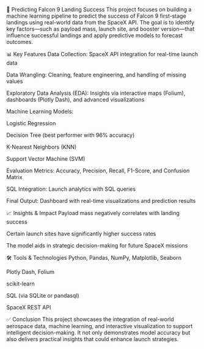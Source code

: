 🚀 Predicting Falcon 9 Landing Success
This project focuses on building a machine learning pipeline to predict the success of Falcon 9 first-stage landings using real-world data from the SpaceX API. The goal is to identify key factors—such as payload mass, launch site, and booster version—that influence successful landings and apply predictive models to forecast outcomes.

📊 Key Features
Data Collection: SpaceX API integration for real-time launch data

Data Wrangling: Cleaning, feature engineering, and handling of missing values

Exploratory Data Analysis (EDA): Insights via interactive maps (Folium), dashboards (Plotly Dash), and advanced visualizations

Machine Learning Models:

Logistic Regression

Decision Tree (best performer with 96% accuracy)

K-Nearest Neighbors (KNN)

Support Vector Machine (SVM)

Evaluation Metrics: Accuracy, Precision, Recall, F1-Score, and Confusion Matrix

SQL Integration: Launch analytics with SQL queries

Final Output: Dashboard with real-time visualizations and prediction results

📈 Insights & Impact
Payload mass negatively correlates with landing success

Certain launch sites have significantly higher success rates

The model aids in strategic decision-making for future SpaceX missions

🛠 Tools & Technologies
Python, Pandas, NumPy, Matplotlib, Seaborn

Plotly Dash, Folium

scikit-learn

SQL (via SQLite or pandasql)

SpaceX REST API

✅ Conclusion
This project showcases the integration of real-world aerospace data, machine learning, and interactive visualization to support intelligent decision-making. It not only demonstrates model accuracy but also delivers practical insights that could enhance launch strategies.
